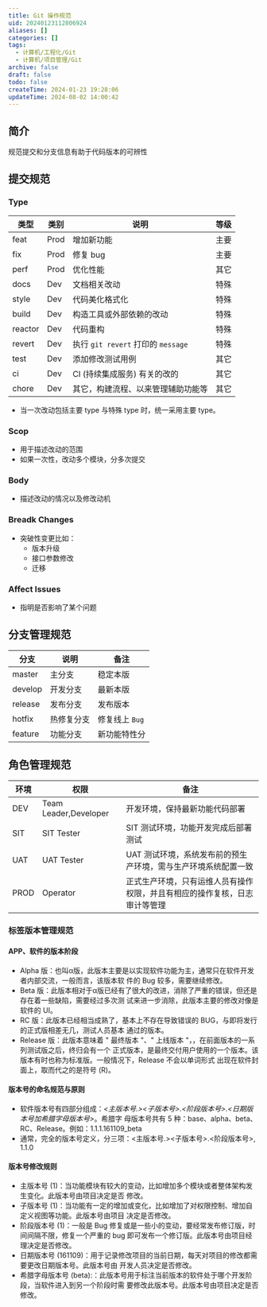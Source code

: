 ```yaml
---
title: Git 操作规范
uid: 20240123112806924
aliases: []
categories: []
tags:
  - 计算机/工程化/Git
  - 计算机/项目管理/Git
archive: false
draft: false
todo: false
createTime: 2024-01-23 19:28:06
updateTime: 2024-08-02 14:00:42
---
```


## 简介

规范提交和分支信息有助于代码版本的可辨性

## 提交规范

### Type

| 类型    | 类别 | 说明                               | 等级 |
| ------- | ---- | ---------------------------------- | ---- |
| feat    | Prod | 增加新功能                         | 主要 |
| fix     | Prod | 修复 bug                           | 主要 |
| perf    | Prod | 优化性能                           | 其它 |
| docs    | Dev  | 文档相关改动                       | 特殊 |
| style   | Dev  | 代码美化格式化                     | 特殊 |
| build   | Dev  | 构造工具或外部依赖的改动           | 特殊 |
| reactor | Dev  | 代码重构                           | 特殊 |
| revert  | Dev  | 执行 `git revert` 打印的 `message` | 特殊 |
| test    | Dev  | 添加修改测试用例                   | 其它 |
| ci      | Dev  | CI (持续集成服务) 有关的改的       | 其它 |
| chore   | Dev  | 其它，构建流程、以来管理辅助功能等 | 其它 |

- 当一次改动包括主要 type 与特殊 type 时，统一采用主要 type。

### Scop

- 用于描述改动的范围
- 如果一次性，改动多个模块，分多次提交

### Body

- 描述改动的情况以及修改动机

### Breadk Changes

- 突破性变更比如：
  - 版本升级
  - 接口参数修改
  - 迁移

### Affect Issues

- 指明是否影响了某个问题

## 分支管理规范

| 分支    | 说明       | 备注           |
| ------- | ---------- | -------------- |
| master  | 主分支     | 稳定本版       |
| develop | 开发分支   | 最新本版       |
| release | 发布分支   | 发布版本       |
| hotfix  | 热修复分支 | 修复线上 `Bug` |
| feature | 功能分支   | 新功能特性分   |

## 角色管理规范

| 环境 | 权限                  | 备注                                                                       |
| ---- | --------------------- | -------------------------------------------------------------------------- |
| DEV  | Team Leader,Developer | 开发环境，保持最新功能代码部署                                             |
| SIT  | SIT Tester            | SIT 测试环境，功能开发完成后部署测试                                       |
| UAT  | UAT Tester            | UAT 测试环境，系统发布前的预生产环境，需与生产环境系统配置一致             |
| PROD | Operator              | 正式生产环境，只有运维人员有操作权限，并且有相应的操作复核，日志审计等管理 |

### 标签版本管理规范

#### APP、软件的版本阶段

- Alpha 版：也叫α版，此版本主要是以实现软件功能为主，通常只在软件开发者内部交流，一般而言，该版本软
  件的 Bug 较多，需要继续修改。
- Beta 版：此版本相对于α版已经有了很大的改进，消除了严重的错误，但还是存在着一些缺陷，需要经过多次测
  试来进一步消除，此版本主要的修改对像是软件的 UI。
- RC 版：此版本已经相当成熟了，基本上不存在导致错误的 BUG，与即将发行的正式版相差无几，测试人员基本
  通过的版本。
- Release 版：此版本意味着 " 最终版本 "、" 上线版本 "，，在前面版本的一系列测试版之后，终归会有一个
  正式版本，是最终交付用户使用的一个版本。该版本有时也称为标准版。一般情况下，Release 不会以单词形式
  出现在软件封面上，取而代之的是符号 (R)。

#### 版本号的命名规范与原则

- 软件版本号有四部分组成：*<主版本号.><子版本号>.<阶段版本号>.<日期版本号加希腊字母版本号>*。希腊字
  母版本号共有 5 种：base、alpha、beta、RC、Release。例如：1.1.1.161109_beta
- 通常，完全的版本号定义，分三项：<主版本号.><子版本号>.<阶段版本号>, 1.1.0

#### 版本号修改规则

- 主版本号 (1)：当功能模块有较大的变动，比如增加多个模块或者整体架构发生变化。此版本号由项目决定是否
  修改。
- 子版本号 (1)：当功能有一定的增加或变化，比如增加了对权限控制、增加自定义视图等功能。此版本号由项目
  决定是否修改。
- 阶段版本号 (1)：一般是 Bug 修复或是一些小的变动，要经常发布修订版，时间间隔不限，修复一个严重的
  bug 即可发布一个修订版。此版本号由项目经理决定是否修改。
- 日期版本号 (161109)：用于记录修改项目的当前日期，每天对项目的修改都需要更改日期版本号。此版本号由
  开发人员决定是否修改。
- 希腊字母版本号 (beta):：此版本号用于标注当前版本的软件处于哪个开发阶段，当软件进入到另一个阶段时需
  要修改此版本号。此版本号由项目决定是否修改。
